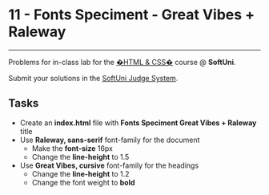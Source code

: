 ﻿# 11 - Fonts Speciment - Great Vibes + Raleway
------
Problems for in-class lab for the [�HTML & CSS�](https://softuni.bg/trainings/2375/html-and-css-may-2019) course @ **SoftUni**.

Submit your solutions in the [SoftUni Judge System](https://judge.softuni.bg/Contests/1234/CSS-Typography).

## Tasks
* Create an **index.html** file with **Fonts Speciment Great Vibes + Raleway** title 
* Use **Raleway, sans-serif**  font-family for the document
	* Make the **font-size** 16px
	* Change the **line-height** to 1.5
* Use **Great Vibes, cursive** font-family for the headings	
	* Change the **line-height** to 1.2
	* Change the font weight to **bold**
